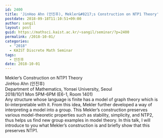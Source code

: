 ```yaml
---
id: 2400
title: 'JinHoo Ahn (안진후), Mekler&#8217;s Construction on NTP1 Theory'
postdate: 2018-09-18T11:10:51+09:00
author: sangil
layout: post
guid: https://mathsci.kaist.ac.kr/~sangil/seminar/?p=2400
permalink: /2018-10-01/
categories:
  - "2018"
  - KAIST Discrete Math Seminar
tags:
  - 안진후
date: 2018-10-01
---
```

<div class="talk">
  Mekler&#8217;s Construction on NTP1 Theory
</div>

<div class="speaker">
  JinHoo Ahn (안진후)<br /> Department of Mathematics, Yonsei University, Seoul
</div>

<div class="date">
  2018/10/1 Mon 5PM-6PM (E6-1, Room 1401)
</div>

<div class="abstract">
  Any structure whose language is finite has a model of graph theory which is bi-interpretable with it. From this idea, Mekler further developed a way of interpreting a model into a group. This Mekler&#8217;s construction preserves various model-theoretic properties such as stability, simplicity, and NTP2, thus helps us find new group examples in model theory. In this talk, I will introduce to you what Mekler&#8217;s construction is and briefly show that this preserves NTP1.
</div>